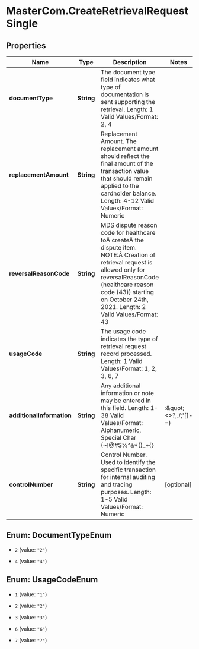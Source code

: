 # MasterCom.CreateRetrievalRequestSingle

## Properties

Name | Type | Description | Notes
------------ | ------------- | ------------- | -------------
**documentType** | **String** | The document type field indicates what type of documentation is sent supporting the retrieval.   Length: 1   Valid Values/Format: 2, 4 | 
**replacementAmount** | **String** | Replacement Amount.  The replacement amount should reflect the final amount of the transaction value that should remain applied to the cardholder balance.   Length: 4-12   Valid Values/Format: Numeric | 
**reversalReasonCode** | **String** | MDS dispute reason code for healthcare toÂ createÂ the dispute item.   NOTE:Â Creation of retrieval request is allowed only for reversalReasonCode (healthcare reason code (43)) starting on October 24th, 2021.   Length: 2   Valid Values/Format: 43   | 
**usageCode** | **String** | The usage code indicates the type of retrieval request record processed.   Length: 1   Valid Values/Format: 1, 2, 3, 6, 7 | 
**additionalInformation** | **String** | Any additional information or note may be entered in this field.   Length: 1-38   Valid Values/Format: Alphanumeric, Special Char (~!@#$%^&amp;*()_+{}|:\&quot;&lt;&gt;?,./;&#39;[]-&#x3D;) | [optional] 
**controlNumber** | **String** | Control Number.  Used to identify the specific transaction for internal auditing and tracing purposes.   Length: 1-5   Valid Values/Format: Numeric | [optional] 



## Enum: DocumentTypeEnum


* `2` (value: `"2"`)

* `4` (value: `"4"`)





## Enum: UsageCodeEnum


* `1` (value: `"1"`)

* `2` (value: `"2"`)

* `3` (value: `"3"`)

* `6` (value: `"6"`)

* `7` (value: `"7"`)




